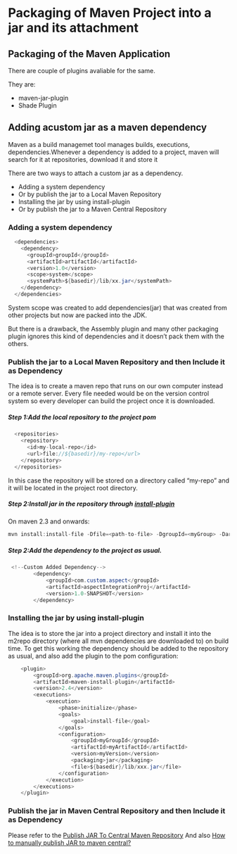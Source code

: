 # Packaging of Maven Project into a jar and its attachment

## Packaging of the Maven Application
There are couple of plugins avaliable for the same.

They are:
* maven-jar-plugin
* Shade Plugin

## Adding acustom jar as a maven dependency
Maven as a build managemet tool manages  builds, executions, dependencies.Whenever a dependency is added to a project, maven will search for it at repositories, download it and store it


There are two ways to attach a custom jar as a dependency.
* Adding a system dependency
* Or by publish the jar to a Local Maven Repository 
* Installing the jar by using install-plugin
* Or by publish the jar to a Maven Central Repository

### Adding a system dependency
```java
  <dependencies>
    <dependency>
      <groupId>groupId</groupId>
      <artifactId>artifactId</artifactId>
      <version>1.0</version>
      <scope>system</scope>
      <systemPath>${basedir}/lib/xx.jar</systemPath>
    </dependency>
  </dependencies>
```

System scope was created to add dependencies(jar) that was created from other projects but now are packed into the JDK. 

But there is a drawback, the Assembly plugin and many other packaging plugin  ignores this kind of dependencies and it doesn’t pack them with the others.

### Publish the jar to a Local Maven Repository and then Include it as Dependency
The idea is to create a maven repo that runs on our own computer instead or a remote server. Every file needed would be on the version control system so every developer can build the project once it is downloaded.

##### Step 1:Add the local repository to the project pom
```java
  <repositories>
    <repository>
      <id>my-local-repo</id>
      <url>file://${basedir}/my-repo</url>
    </repository>
  </repositories>
```
In this case the repository will be stored on a directory called “my-repo” and it will be located in the project root directory.
##### Step 2:Install jar in the repository through [install-plugin](http://maven.apache.org/plugins/maven-install-plugin/)
On maven 2.3 and onwards:

```java
mvn install:install-file -Dfile=<path-to-file> -DgroupId=<myGroup> -DartifactId=<myArtifactId> -Dversion=<myVersion> -Dpackaging=<myPackaging> -DlocalRepositoryPath=<path>
```

##### Step 2:Add the dependency to the project as usual.
```java
 <!--Custom Added Dependency-->
        <dependency>
            <groupId>com.custom.aspect</groupId>
            <artifactId>aspectIntegrationProj</artifactId>
            <version>1.0-SNAPSHOT</version>
        </dependency>
```
### Installing the jar by using install-plugin
The idea is to store the jar into a project directory and install it into the m2repo directory (where all mvn dependencies are downloaded to) on build time. To get this working the dependency should be added to the repository as usual, and also add the plugin to the pom configuration:
```java
    <plugin>
        <groupId>org.apache.maven.plugins</groupId>
        <artifactId>maven-install-plugin</artifactId>
        <version>2.4</version>
        <executions>
            <execution>
                <phase>initialize</phase>
                <goals>
                    <goal>install-file</goal>
                </goals>
                <configuration>
                    <groupId>myGroupId</groupId>
                    <artifactId>myArtifactId</artifactId>
                    <version>myVersion</version>
                    <packaging>jar</packaging>
                    <file>${basedir}/lib/xxx.jar</file>
                </configuration>
            </execution>
        </executions>
    </plugin>
```

### Publish the jar in Maven Central Repository and then Include it as Dependency
Please refer to the [Publish JAR To Central Maven Repository](http://tutorials.jenkov.com/maven/publish-to-central-maven-repository.html)
And also [How to manually publish JAR to maven central?](https://stackoverflow.com/questions/28846802/how-to-manually-publish-jar-to-maven-central)

